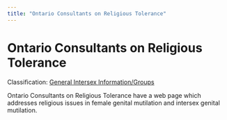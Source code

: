 ```yaml
---
title: "Ontario Consultants on Religious Tolerance"
---
```


# Ontario Consultants on Religious Tolerance

Classification: [General Intersex Information/Groups][1]

Ontario Consultants on Religious Tolerance have a web page which addresses religious issues in female genital mutilation and intersex genital mutilation.

[1]: /taxonomy/term/9


